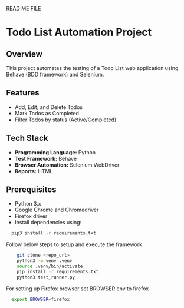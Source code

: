READ ME FILE
# Todo List Automation Project

## Overview
This project automates the testing of a Todo List web application using Behave (BDD framework) and Selenium.

## Features
- Add, Edit, and Delete Todos
- Mark Todos as Completed
- Filter Todos by status (Active/Completed)

## Tech Stack
- **Programming Language:** Python
- **Test Framework:** Behave
- **Browser Automation:** Selenium WebDriver
- **Reports:** HTML

## Prerequisites
- Python 3.x
- Google Chrome and Chromedriver
- Firefox driver
- Install dependencies using:
```bash
  pip3 install -r requirements.txt
```

Follow below steps to setup and execute the framework.
```bash
    git clone <repo_url>
    python3 -m venv .venv
    source .venv/bin/activate
    pip install -r requirements.txt
    python3 test_runner.py 
```


For setting up Firefox browser set BROWSER env to firefox
```bash
  export BROWSER=firefox
```